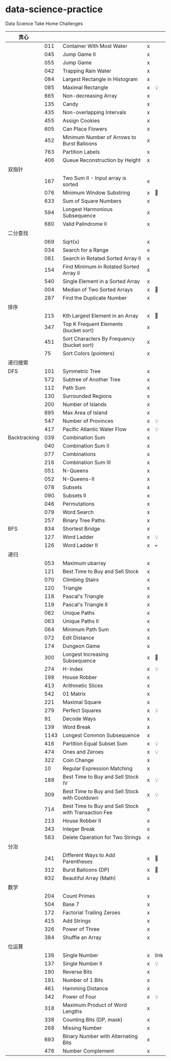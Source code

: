 # data-science-practice
Data Science Take Home Challenges




| 贪心           |      |                                                      |   |      |
| ------------ | ---- | ---------------------------------------------------- | - | ---- |
|              | 011  | Container With Most Water                            | x |      |
|              | 045  | Jump Game II                                         | x |      |
|              | 055  | Jump Game                                            | x |      |
|              | 042  | Trapping Rain Water                                  | x |      |
|              | 084  | Largest Rectangle in Histogram                       | x |      |
|              | 085  | Maximal Rectangle                                    | x | 💡   |
|              | 665  | Non-decreasing Array                                 | x |      |
|              | 135  | Candy                                                | x |      |
|              | 435  | Non-overlapping Intervals                            | x |      |
|              | 455  | Assign Cookies                                       | x |      |
|              | 605  | Can Place Flowers                                    | x |      |
|              | 452  | Minimum Number of Arrows to Burst Balloons           | x |      |
|              | 763  | Partition Labels                                     | x |      |
|              | 406  | Queue Reconstruction by Height                       | x |      |
| 双指针          |      |                                                      |   |      |
|              | 167  | Two Sum II - Input array is sorted                   | x |      |
|              | 076  | Minimum Window Substring                             | x | 🚀   |
|              | 633  | Sum of Square Numbers                                | x |      |
|              | 594  | Longest Harmonious Subsequence                       | x |      |
|              | 680  | Valid Palindrome II                                  | x |      |
| 二分查找         |      |                                                      |   |      |
|              | 069  | Sqrt(x)                                              | x |      |
|              | 034  | Search for a Range                                   | x |      |
|              | 081  | Search in Rotated Sorted Array II                    | x |      |
|              | 154  | Find Minimum in Rotated Sorted Array II              | x |      |
|              | 540  | Single Element in a Sorted Array                     | x |      |
|              | 004  | Median of Two Sorted Arrays                          | x | 🚀   |
|              | 287  | Find the Duplicate Number                            | x |      |
| 排序           |      |                                                      |   |      |
|              | 215  | Kth Largest Element in an Array                      | x | 🚀   |
|              | 347  | Top K Frequent Elements (bucket sort)                | x |      |
|              | 451  | Sort Characters By Frequency (bucket sort)           | x |      |
|              | 75   | Sort Colors (pointers)                               | x |      |
| 递归搜索         |      |                                                      |   |      |
| DFS          | 101  | Symmetric Tree                                       | x |      |
|              | 572  | Subtree of Another Tree                              | x |      |
|              | 112  | Path Sum                                             | x |      |
|              | 130  | Surrounded Regions                                   | x |      |
|              | 200  | Number of Islands                                    | x |      |
|              | 695  | Max Area of Island                                   | x |      |
|              | 547  | Number of Provinces                                  | x | 💡   |
|              | 417  | Pacific Atlantic Water Flow                          | x | 💡   |
| Backtracking | 039  | Combination Sum                                      | x |      |
|              | 040  | Combination Sum II                                   | x |      |
|              | 077  | Combinations                                         | x |      |
|              | 216  | Combination Sum III                                  | x |      |
|              | 051  | N-Queens                                             | x |      |
|              | 052  | N-Queens-II                                          | x |      |
|              | 078  | Subsets                                              | x |      |
|              | 090  | Subsets II                                           | x |      |
|              | 046  | Permutations                                         | x |      |
|              | 079  | Word Search                                          | x |      |
|              | 257  | Binary Tree Paths                                    | x |      |
| BFS          | 934  | Shortest Bridge                                      | x |      |
|              | 127  | Word Ladder                                          | x | 💡   |
|              | 126  | Word Ladder II                                       | x | 💀   |
| 递归           |      |                                                      |   |      |
|              | 053  | Maximum ubarray                                      | x |      |
|              | 121  | Best Time to Buy and Sell Stock                      | x |      |
|              | 070  | Climbing Stairs                                      | x |      |
|              | 120  | Triangle                                             | x |      |
|              | 118  | Pascal's Triangle                                    | x |      |
|              | 119  | Pascal's Triangle II                                 | x |      |
|              | 062  | Unique Paths                                         | x |      |
|              | 063  | Unique Paths II                                      | x |      |
|              | 064  | Minimum Path Sum                                     | x |      |
|              | 072  | Edit Distance                                        | x |      |
|              | 174  | Dungeon Game                                         | x |      |
|              | 300  | Longest Increasing Subsequence                       | x | 🚀   |
|              | 274  | H-Index                                              | x | 💡   |
|              | 198  | House Robber                                         | x |      |
|              | 413  | Arithmetic Slices                                    | x |      |
|              | 542  | 01 Matrix                                            | x |      |
|              | 221  | Maximal Square                                       | x |      |
|              | 279  | Perfect Squares                                      | x | 💡   |
|              | 91   | Decode Ways                                          | x |      |
|              | 139  | Word Break                                           | x |      |
|              | 1143 | Longest Common Subsequence                           | x |      |
|              | 416  | Partition Equal Subset Sum                           | x | 💡   |
|              | 474  | Ones and Zeroes                                      | x | 💡   |
|              | 322  | Coin Change                                          | x |      |
|              | 10   | Regular Expression Matching                          | x |      |
|              | 188  | Best Time to Buy and Sell Stock IV                   | x | 💡   |
|              | 309  | Best Time to Buy and Sell Stock with Cooldown        | x | 💡   |
|              | 714  | Best Time to Buy and Sell Stock with Transaction Fee | x |      |
|              | 213  | House Robber II                                      | x |      |
|              | 343  | Integer Break                                        | x |      |
|              | 583  | Delete Operation for Two Strings                     | x |      |
| 分治           |      |                                                      |   |      |
|              | 241  | Different Ways to Add Parentheses                    | x | 🚀   |
|              | 312  | Burst Balloons (DP)                                  | x | 🚀   |
|              | 932  | Beautiful Array (Math)                               | x |      |
| 数学           |      |                                                      |   |      |
|              | 204  | Count Primes                                         | x |      |
|              | 504  | Base 7                                               | x |      |
|              | 172  | Factorial Trailing Zeroes                            | x |      |
|              | 415  | Add Strings                                          | x |      |
|              | 326  | Power of Three                                       | x |      |
|              | 384  | Shuffle an Array                                     | x |      |
| 位运算          |      |                                                      |   |      |
|              | 136  | Single Number                                        | x | link |
|              | 137  | Single Number II                                     | x | 💡   |
|              | 190  | Reverse Bits                                         | x |      |
|              | 191  | Number of 1 Bits                                     | x |      |
|              | 461  | Hamming Distance                                     | x |      |
|              | 342  | Power of Four                                        | x | 💡   |
|              | 318  | Maximum Product of Word Lengths                      | x |      |
|              | 338  | Counting Bits (DP, mask)                             | x |      |
|              | 268  | Missing Number                                       | x |      |
|              | 693  | Binary Number with Alternating Bits                  | x |      |
|              | 476  | Number Complement                                    | x |      |


